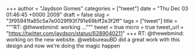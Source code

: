 
+++
author = "Jaydson Gomes"
categories = ["tweet"]
date = "Thu Dec 03 01:46:45 +0000 2009"
draft = false
slug = "3f95941fa85c5a7e0029f93f791e69bff2e3f2ff"
tags = ["tweet"]
title = """RT: @thewebmind: working ..."""
tweet = true
micro = true
tweet_url = "https://twitter.com/jaydson/status/6289040211"
+++
RT: @thewebmind: working on the new website. @webbureauBD did a great work with this design and now we're doing the magic happen

